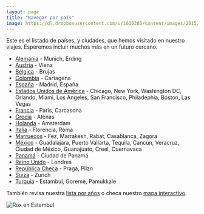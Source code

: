 ```yaml
---
layout: page
title: "Navegar por país"
image: https://dl.dropboxusercontent.com/u/1610385/content/images/2015/05/2014-12-19-16-20-49.jpg
---
```

Este es el listado de países, y ciudades, que hemos visitado en nuestro viajes. Esperemos incluir muchos más en un futuro cercano.

* [Alemania](/tag/alemania) - Munich, Erding
* [Austria](/tag/austria) - Viena
* [Bélgica](/tag/belgica) - Brujas
* [Colombia](/tag/colombia) - Cartagena
* [España](/tag/espana) - Madrid, España
* [Estados Unidos de América](/tag/estados-unidos) - Chicago, New York, Washington DC, Orlando, Miami, Los Angeles, San Francisco, Philadephia, Boston, Las Vegas
* [Francia](/tag/francia) - París, Carcasona
* [Grecia](/tag/grecia) - Atenas
* [Holanda](/tag/holanda) - Amsterdam
* [Italia](/tag/italia) - Florencia, Roma
* [Marruecos](/tag/marruecos) - Fez, Marrakesh, Rabat, Casablanca, Zagora
* [México](/tag/mexico) - Guadalajara, Puerto Vallarta, Tequila, Cancún, Veracruz, Ciudad de México, Guanajuato, Creel, Cuernavaca
* [Panamá](/tag/panama) - Ciudad de Panamá
* [Reino Unido](/tag/reino-unido) - Londres
* [República Checa](/tag/republica-checa) - Praga, Pilzn
* [Suiza](/tag/suiza) - Zurich
* [Turquía](/tag/turquia) - Estambul, Goreme, Pamukkale

También revisa nuestra [lista por años](/tiempo) o checa nuestro [mapa interactivo](/mapa).

![Rox en Estambul](https://dl.dropboxusercontent.com/u/1610385/content/images/2015/05/2014-12-19-16-20-49-1.jpg)
